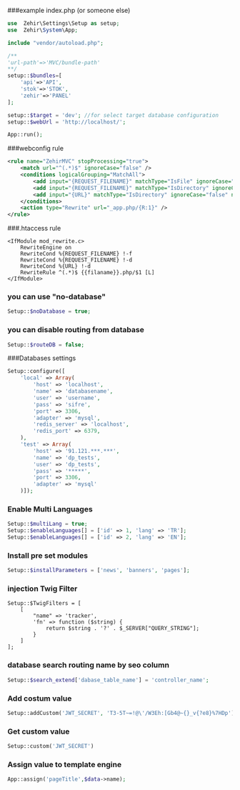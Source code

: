 ###example index.php (or someone else)
```php
use  Zehir\Settings\Setup as setup;
use  Zehir\System\App;

include "vendor/autoload.php"; 

/**
'url-path'=>'MVC/bundle-path'
**/
setup::$bundles=[
    'api'=>'API',
    'stok'=>'STOK',
    'zehir'=>'PANEL' 
];

setup::$target = 'dev'; //for select target database configuration
setup::$webUrl = 'http://localhost/';

App::run();
```

###webconfig rule
```xml
<rule name="ZehirMVC" stopProcessing="true">
    <match url="^(.*)$" ignoreCase="false" />
    <conditions logicalGrouping="MatchAll">
        <add input="{REQUEST_FILENAME}" matchType="IsFile" ignoreCase="false" negate="true" />
        <add input="{REQUEST_FILENAME}" matchType="IsDirectory" ignoreCase="false" negate="true" />
        <add input="{URL}" matchType="IsDirectory" ignoreCase="false" negate="true" />
    </conditions>
    <action type="Rewrite" url="_app.php/{R:1}" />
</rule>
```
###.htaccess rule
```
<IfModule mod_rewrite.c>
    RewriteEngine on
    RewriteCond %{REQUEST_FILENAME} !-f
    RewriteCond %{REQUEST_FILENAME} !-d
    RewriteCond %{URL} !-d
    RewriteRule ^(.*)$ {{filaname}}.php/$1 [L] 
</IfModule>
```
### you can use "no-database"
```php
Setup::$noDatabase = true; 
```
### you can disable routing from database
```php
Setup::$routeDB = false;
```

###Databases settings
```php
Setup::configure([
    'local' => Array(
        'host' => 'localhost',
        'name' => 'databasename',
        'user' => 'username',
        'pass' => 'sifre',
        'port' => 3306,
        'adapter' => 'mysql',
        'redis_server' => 'localhost',
        'redis_port' => 6379,
    ),
    'test' => Array(
        'host' => '91.121.***.***',
        'name' => 'dp_tests',
        'user' => 'dp_tests',
        'pass' => '*****',
        'port' => 3306,
        'adapter' => 'mysql'
    )]);
```

### Enable Multi Languages 
```php
Setup::$multiLang = true;
Setup::$enableLanguages[] = ['id' => 1, 'lang' => 'TR'];
Setup::$enableLanguages[] = ['id' => 2, 'lang' => 'EN'];
```
### Install pre set modules
```php
Setup::$installParameters = ['news', 'banners', 'pages'];
```
### injection Twig Filter
```
Setup::$TwigFilters = [
    [
        "name" => 'tracker',
        'fn' => function ($string) {
            return $string . '?' . $_SERVER["QUERY_STRING"];
        }
    ]
];
```
### database search routing name by seo column
```php
Setup::$search_extend['dabase_table_name'] = 'controller_name';
```
### Add costum value
```php
Setup::addCustom('JWT_SECRET', 'T3-5T~=!@\'/W3Eh:[Gb4@~{}_v{?e8}%7HDp');
```
### Get custom value
```php
Setup::custom('JWT_SECRET')
```
### Assign value to template engine
```php
App::assign('pageTitle',$data->name);
```
